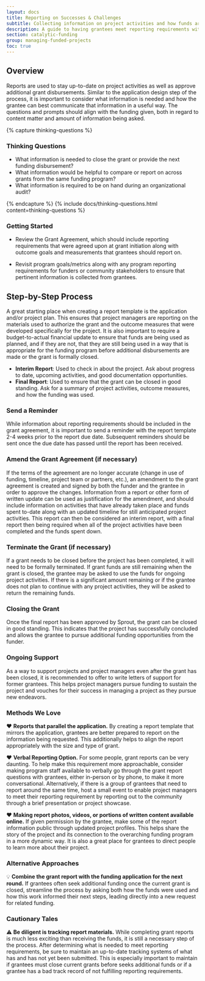```yaml
---
layout: docs
title: Reporting on Successes & Challenges
subtitle: Collecting information on project activities and how funds are used from grantees
description: A guide to having grantees meet reporting requirements without undue burden. Provides an overview of different types of reports along with next steps following the receipt of a report. Useful for funders considering alternative ways of reporting or hoping to better adapt their reports to individual programs.
section: catalytic-funding
group: managing-funded-projects
toc: true
---
```


## Overview

Reports are used to stay up-to-date on project activities as well as approve additional grant disbursements. Similar to the application design step of the process, it is important to consider what information is needed and how the grantee can best communicate that information in a useful way. The questions and prompts should align with the funding given, both in regard to content matter and amount of information being asked.

{% capture thinking-questions %}
### Thinking Questions

* What information is needed to close the grant or provide the next funding disbursement?
* What information would be helpful to compare or report on across grants from the same funding program?
* What information is required to be on hand during an organizational audit?

{% endcapture %}
{% include docs/thinking-questions.html content=thinking-questions %}

### Getting Started

* Review the Grant Agreement, which should include reporting requirements that were agreed upon at grant initiation along with outcome goals and measurements that grantees should report on.

* Revisit program goals/metrics along with any program reporting requirements for funders or community stakeholders to ensure that pertinent information is collected from grantees.

## Step-by-Step Process

A great starting place when creating a report template is the application and/or project plan. This ensures that project managers are reporting on the materials used to authorize the grant and the outcome measures that were developed specifically for the project. It is also important to require a budget-to-actual financial update to ensure that funds are being used as planned, and if they are not, that they are still being used in a way that is appropriate for the funding program before additional disbursements are made or the grant is formally closed.

* **Interim Report**: Used to check in about the project. Ask about progress to date, upcoming activities, and good documentation opportunities.
* **Final Report**: Used to ensure that the grant can be closed in good standing. Ask for a summary of project activities, outcome measures, and how the funding was used.

### Send a Reminder
While information about reporting requirements should be included in the grant agreement, it is important to send a reminder with the report template 2-4 weeks prior to the report due date. Subsequent reminders should be sent once the due date has passed until the report has been received.

### Amend the Grant Agreement (if necessary)

If the terms of the agreement are no longer accurate (change in use of funding, timeline, project team or partners, etc.), an amendment to the grant agreement is created and signed by both the funder and the grantee in order to approve the changes. Information from a report or other form of written update can be used as justification for the amendment, and should include information on activities that have already taken place and funds spent to-date along with an updated timeline for still anticipated project activities. This report can then be considered an interim report, with a final report then being required when all of the project activities have been completed and the funds spent down.

### Terminate the Grant (if necessary)

If a grant needs to be closed before the project has been completed, it will need to be formally terminated. If grant funds are still remaining when the grant is closed, the grantee may be asked to use the funds for ongoing project activities. If there is a significant amount remaining or if the grantee does not plan to continue with any project activities, they will be asked to return the remaining funds.

### Closing the Grant

Once the final report has been approved by Sprout, the grant can be closed in good standing. This indicates that the project has successfully concluded and allows the grantee to pursue additional funding opportunities from the funder.

### Ongoing Support

As a way to support projects and project managers even after the grant has been closed, it is recommended to offer to write letters of support for former grantees. This helps project managers pursue funding to sustain the project and vouches for their success in managing a project as they pursue new endeavors.

### Methods We Love

:heart: **Reports that parallel the application.** By creating a report template that mirrors the application, grantees are better prepared to report on the information being requested. This additionally helps to align the report appropriately with the size and type of grant.

:heart: **Verbal Reporting Option.** For some people, grant reports can be very daunting. To help make this requirement more approachable, consider making program staff available to verbally go through the grant report questions with grantees, either in-person or by phone, to make it more conversational. Alternatively, if there is a group of grantees that need to report around the same time, host a small event to enable project managers to meet their reporting requirement by reporting out to the community through a brief presentation or project showcase.

:heart: **Making report photos, videos, or portions of written content available online.** If given permission by the grantee, make some of the report information public through updated project profiles. This helps share the story of the project and its connection to the overarching funding program in a more dynamic way. It is also a great place for grantees to direct people to learn more about their project.

### Alternative Approaches

:bulb: **Combine the grant report with the funding application for the next round.** If grantees often seek additional funding once the current grant is closed, streamline the process by asking both how the funds were used and how this work informed their next steps, leading directly into a new request for related funding.

### Cautionary Tales

:warning: **Be diligent is tracking report materials.** While completing grant reports is much less exciting than receiving the funds, it is still a necessary step of the process. After determining what is needed to meet reporting requirements, be sure to maintain an up-to-date tracking systems of what has and has not yet been submitted. This is especially important to maintain if grantees must close current grants before seeks additional funds or if a grantee has a bad track record of not fulfilling reporting requirements.
